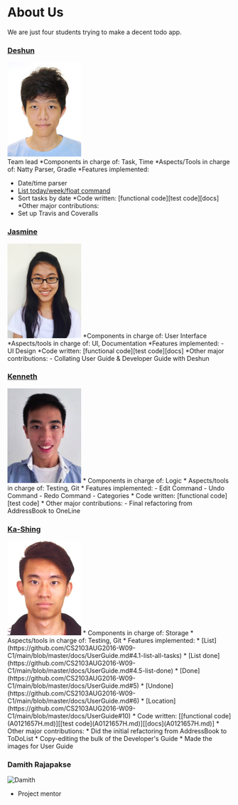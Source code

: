 # About Us 

We are just four students trying to make a decent todo app.

### [Deshun](https://github.com/unusep)
<img src ="https://github.com/CS2103AUG2016-W09-C1/main/blob/master/docs/images/Cai%20Deshun.jpg" width="166" height="213" /><br>
Team lead
*Components in charge of: Task, Time
*Aspects/Tools in charge of: Natty Parser, Gradle
*Features implemented: 
- Date/time parser
- [List today/week/float command](https://github.com/CS2103AUG2016-W09-C1/main/blob/master/docs/UserGuide.md#4)
- Sort tasks by date
*Code written: [functional code][test code][docs]
*Other major contributions:
- Set up Travis and Coveralls

### [Jasmine](https://github.com/jasminish) 
<img src="https://github.com/CS2103AUG2016-W09-C1/main/blob/master/docs/images/Jasmine%20Ang.jpg" width="166" height="213" />
*Components in charge of: User Interface
*Aspects/tools in charge of: UI, Documentation
*Features implemented: 
- UI Design
*Code written: [functional code][test code][docs]
*Other major contributions:
- Collating User Guide & Developer Guide with Deshun 

### [Kenneth](https://github.com/Kenneth-LJS) 
<img src="https://github.com/CS2103AUG2016-W09-C1/main/blob/master/docs/images/Kenneth%20Loh.jpg" width="166" height="213" />
* Components in charge of: Logic
* Aspects/tools in charge of: Testing, Git
* Features implemented: 
- Edit Command
- Undo Command
- Redo Command
- Categories
* Code written: [functional code][test code]
* Other major contributions:
- Final refactoring from AddressBook to OneLine

### [Ka-Shing](https://github.com/ongks)
<img src="https://github.com/CS2103AUG2016-W09-C1/main/blob/master/docs/images/Ong%20Ka-Shing.jpg" width="166" height="213" />
* Components in charge of: Storage
* Aspects/tools in charge of: Testing, Git
* Features implemented:
   * [List](https://github.com/CS2103AUG2016-W09-C1/main/blob/master/docs/UserGuide.md#4.1-list-all-tasks)
   * [List done](https://github.com/CS2103AUG2016-W09-C1/main/blob/master/docs/UserGuide.md#4.5-list-done)
   * [Done](https://github.com/CS2103AUG2016-W09-C1/main/blob/master/docs/UserGuide.md#5)
   * [Undone](https://github.com/CS2103AUG2016-W09-C1/main/blob/master/docs/UserGuide.md#6)
   * [Location](https://github.com/CS2103AUG2016-W09-C1/main/blob/master/docs/UserGuide#10)
* Code written: [[functional code](A0121657H.md)][[test code](A0121657H.md)][[docs](A0121657H.md)]
* Other major contributions:
  * Did the initial refactoring from AddressBook to ToDoList 
  * Copy-editing the bulk of the Developer's Guide 
  * Made the images for User Guide

### Damith Rajapakse
![Damith](https://github.com/CS2103AUG2016-W09-C1/main/blob/master/docs/images/DamithRajapakse.jpg)
- Project mentor 
